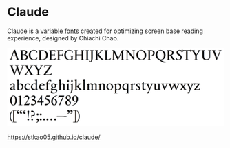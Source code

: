 # Claude

Claude is a [variable fonts](https://en.wikipedia.org/wiki/Variable_fonts) created for optimizing screen base reading experience, designed by Chiachi Chao.

![demo](/demo.png?raw=true "Optional Title")

https://stkao05.github.io/claude/

